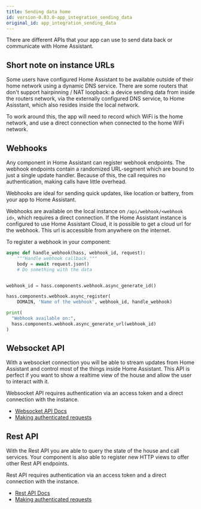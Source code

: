 ```yaml
---
title: Sending data home
id: version-0.83.0-app_integration_sending_data
original_id: app_integration_sending_data
---
```


There are different APIs that your app can use to send data back or communicate with Home Assistant.

## Short note on instance URLs

Some users have configured Home Assistant to be available outside of their home network using a dynamic DNS service. There are some routers that don't support hairpinning / NAT loopback: a device sending data from inside the routers network, via the externally configured DNS service, to Home Asisstant, which also resides inside the local network.

To work around this, the app will need to record which WiFi is the home network, and use a direct connection when connected to the home WiFi network.

## Webhooks

Any component in Home Assistant can register webhook endpoints. The webhook endpoints contain a randomized URL-segment which are bound to just a single update handler. Because of this, the call requires no authentication, making calls have little overhead.

Webhooks are ideal for sending quick updates, like location or battery, from your app to Home Assistant.

Webhooks are available on the local instance on `/api/webhook/<webhook id>`, which requires a direct connection. If the Home Assistant instance is configured to use Home Assistant Cloud, it is possible to get a cloud url for the webhook. This url is accessible from anywhere on the internet.

To register a webhook in your component:

```python
async def handle_webhook(hass, webhook_id, request):
    """Handle webhook callback."""
    body = await request.json()
    # Do something with the data


webhook_id = hass.components.webhook.async_generate_id()

hass.components.webhook.async_register(
    DOMAIN, 'Name of the webhook', webhook_id, handle_webhook)

print(
  "Webhook available on:",
  hass.components.webhook.async_generate_url(webhook_id)
)
```

## Websocket API

With a websocket connection you will be able to stream updates from Home Assistant and control most of the things inside Home Assistant. This API is perfect if you want to show a realtime view of the house and allow the user to interact with it.

Websocket API requires authentication via an access token and a direct connection with the instance.

- [Websocket API Docs](external_api_websocket)
- [Making authenticated requests](auth_api#making-authenticated-requests)

## Rest API

With the Rest API you are able to query the state of the house and call services. Your component is also able to register new HTTP views to offer other Rest API endpoints.

Rest API requires authentication via an access token and a direct connection with the instance.

- [Rest API Docs](external_api_rest)
- [Making authenticated requests](auth_api#making-authenticated-requests)
